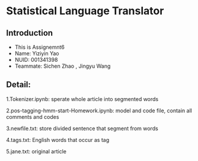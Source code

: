 # Statistical Language Translator

## Introduction

- This is Assignemnt6
- Name: Yiziyin Yao
- NUID: 001341398
- Teammate:  Sichen Zhao , Jingyu Wang

## Detail:

1.Tokenizer.ipynb: sperate whole article into segmented words

2.pos-tagging-hmm-start-Homework.ipynb: model and code file, contain all comments and codes

3.newfile.txt: store divided sentence that segment from words

4.tags.txt: English words that occur as tag

5.jane.txt: original article